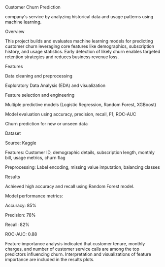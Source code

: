 Customer Churn Prediction

company's service by analyzing historical data and usage patterns using machine learning.

Overview

This project builds and evaluates machine learning models for predicting customer churn leveraging core features like demographics, subscription history, and usage statistics. Early detection of likely churn enables targeted retention strategies and reduces business revenue loss.

Features

Data cleaning and preprocessing

Exploratory Data Analysis (EDA) and visualization

Feature selection and engineering

Multiple predictive models (Logistic Regression, Random Forest, XGBoost)

Model evaluation using accuracy, precision, recall, F1, ROC-AUC

Churn prediction for new or unseen data

Dataset

Source: Kaggle

Features: Customer ID, demographic details, subscription length, monthly bill, usage metrics, churn flag

Preprocessing: Label encoding, missing value imputation, balancing classes


Results

Achieved high accuracy and recall using Random Forest model.

Model performance metrics:

Accuracy: 85%

Precision: 78%

Recall: 82%

ROC-AUC: 0.88

Feature importance analysis indicated that customer tenure, monthly charges, and number of customer service calls are among the top predictors influencing churn.
Interpretation and visualizations of feature importance are included in the results plots.
